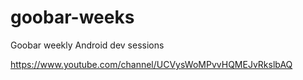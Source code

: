 # goobar-weeks
Goobar weekly Android dev sessions

https://www.youtube.com/channel/UCVysWoMPvvHQMEJvRkslbAQ
